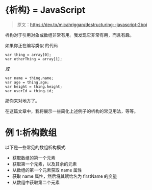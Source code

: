 # {析构} = JavaScript

> 原文：<https://dev.to/micahriggan/destructuring--javascript-2bpi>

析构对于引用对象或数组非常有用。我发现它非常有用，而且有趣。

如果你正在编写类似
的代码

```
var thing = array[0];
var otherThing = array[1]; 
```

*或*

```
var name = thing.name;
var age = thing.age;
var height = thing.height;
var userId = thing.id; 
```

那你来对地方了。

在这篇文章中，我将展示一些简化上述例子的析构的常见用法，等等。

# 例 1:析构数组

以下是一些常见的数组析构模式:

*   获取数组的第一个元素
*   获取第一个元素，以及其余的元素
*   从数组的第一个元素获取 name 属性
*   获取 name 属性，然后将其赋给名为 firstName 的变量
*   从数组中获取第二个元素